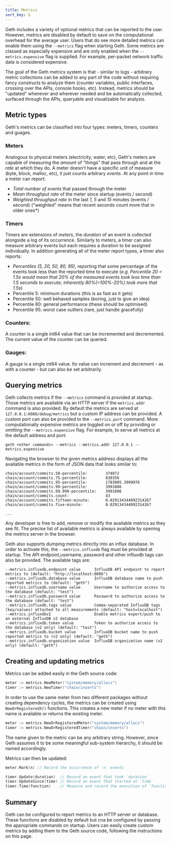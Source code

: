 ```yaml
---
title: Metrics
sort_key: G
---
```



Geth includes a variety of optional metrics that can be reported to the user. However, metrics are disabled by default to save on the computational overhead for the average user. Users that do see more detailed metrics can enable them using the `--metrics` flag when starting Geth. Some metrics are classed as especially expensive and are only enabled when the `--metrics.expensive` flag is supplied. For example, per-packet network traffic data is considered expensive.

The goal of the Geth metrics system is that - similar to logs - arbitrary metric collections can be added to any part of the code without requiring fancy constructs to analyze them (counter variables, public interfaces, crossing over the APIs, console hooks, etc). Instead, metrics should be "updated" whenever and wherever needed and be automatically collected, surfaced through the APIs, queryable and visualizable for analysis.


## Metric types

Geth's metrics can be classified into four types: meters, timers, counters and guages.

### Meters

Analogous to physical meters (electricity, water, etc), Geth's meters are capable of measuring the *amount* of "things" that pass through and at the *rate* at which they do. A meter doesn't have a specific unit of measure (byte, block, malloc, etc), it just counts arbitrary *events*. At any point in time a meter can report:

* *Total number of events* that passed through the meter
* *Mean throughput rate* of the meter since startup (events / second)
* *Weighted throughput rate* in the last *1*, *5* and *15* minutes (events / second)
  ("weighted" means that recent seconds count more that in older ones*)


### Timers

Timers are extensions of *meters*, the *duration* of an event is collected alongside a log of its occurrence. Similarly to meters, a timer can also measure arbitrary events but each requires a duration to be assigned individually. In addition generating all of the meter report types, a timer also reports:

* *Percentiles (5, 20, 50, 80, 95)*, reporting that some percentage of the events took less than the reported time to execute (*e.g. Percentile 20 = 1.5s would mean that 20% of the measured events took less time than 1.5 seconds to execute; inherently 80%(=100%-20%) took more that 1.5s*)
* Percentile 5: minimum durations (this is as fast as it gets)
* Percentile 50: well behaved samples (boring, just to give an idea)
* Percentile 80: general performance (these should be optimised)
* Percentile 95: worst case outliers (rare, just handle gracefully)

### Counters: 

A counter is a single int64 value that can be incremented and decremented. The current value of the counter can be queried.

### Gauges: 

A gauge is a single int64 value. Its value can increment and decrement - as with a counter - but can also be set arbitrarily.


## Querying metrics

Geth collects metrics if the `--metrics` command is provided at startup. Those metrics are available via an HTTP server if the `metrics.addr` command is also provided. By default the metrics are served at `127.0.0.1:6060/debug/metrics` but a custom IP address can be provided. A custom port can also be provided to the `--metrics.port` command. More computationally expensive metrics are toggled on or off by providing or omitting the `--metrics.expensive` flag. For example, to serve all metrics at the default address and port:

```
geth <other commands> --metrics --metrics.addr 127.0.0.1 --metrics.expensive
```

Navigating the browser to the given metrics address displays all the available metrics in the form
of JSON data that looks similar to:

```
chain/account/commits.50-percentile:        374072
chain/account/commits.75-percentile:        830356
chain/account/commits.95-percentile:        1783005.3999976
chain/account/commits.99-percentile:        3991806
chain/account/commits.99.999-percentile:    3991806
chain/account/commits.count:                43
chain/account/commits.fifteen-minute:       0.029134344092314267
chain/account/commits.five-minute:          0.029134344092314267

...

```

Any developer is free to add, remove or modify the available metrics as they see fit. The precise list of available metrics is always available by opening the metrics server in the browser.

Geth also supports dumping metrics directly into an influx database. In order to activate this, the `--metrics.influxdb` flag must be provided at startup. The API endpoint,username, password and other influxdb tags can also be provided. The available tags are:

```
--metrics.influxdb.endpoint value      InfluxDB API endpoint to report metrics to (default: "http://localhost:8086")
--metrics.influxdb.database value      InfluxDB database name to push reported metrics to (default: "geth")
--metrics.influxdb.username value      Username to authorize access to the database (default: "test")
--metrics.influxdb.password value      Password to authorize access to the database (default: "test")
--metrics.influxdb.tags value          Comma-separated InfluxDB tags (key/values) attached to all measurements (default: "host=localhost")
--metrics.influxdbv2                   Enable metrics export/push to an external InfluxDB v2 database
--metrics.influxdb.token value         Token to authorize access to the database (v2 only) (default: "test")
--metrics.influxdb.bucket value        InfluxDB bucket name to push reported metrics to (v2 only) (default: "geth")
--metrics.influxdb.organization value  InfluxDB organization name (v2 only) (default: "geth")
```

## Creating and updating metrics

Metrics can be added easily in the Geth source code:

```go
meter := metrics.NewMeter("system/memory/allocs")
timer := metrics.NewTimer("chain/inserts")
```

In order to use the same meter from two different packages without creating dependency cycles, the metrics can be created using `NewOrRegisteredX()` functions. This creates a new meter if no meter with this name is available or returns the existing meter.

```go
meter := metrics.NewOrRegisteredMeter("system/memory/allocs")
timer := metrics.NewOrRegisteredTimer("chain/inserts")
```

The name given to the metric can be any arbitrary string. However, since Geth assumes it to be some meaningful sub-system hierarchy, it should be named accordingly. 

Metrics can then be updated:

```go
meter.Mark(n) // Record the occurrence of `n` events

timer.Update(duration)  // Record an event that took `duration`
timer.UpdateSince(time) // Record an event that started at `time`
timer.Time(function)    // Measure and record the execution of `function`
```

## Summary

Geth can be configured to report metrics to an HTTP server or database. These functions are disabled by default but cna be configured by passing the appropriate commands on startup. Users can easily create custom metrics by adding them to the Geth source code, following the instructions on this page. 